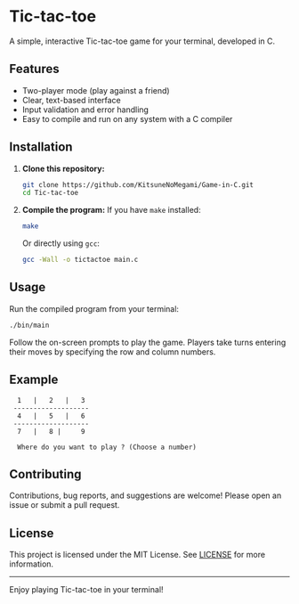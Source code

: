 # Tic-tac-toe

A simple, interactive Tic-tac-toe game for your terminal, developed in C.

## Features

- Two-player mode (play against a friend)
- Clear, text-based interface
- Input validation and error handling
- Easy to compile and run on any system with a C compiler

## Installation

1. **Clone this repository:**
   ```bash
   git clone https://github.com/KitsuneNoMegami/Game-in-C.git
   cd Tic-tac-toe
   ```

2. **Compile the program:**
   If you have `make` installed:
   ```bash
   make
   ```
   Or directly using `gcc`:
   ```bash
   gcc -Wall -o tictactoe main.c
   ```

## Usage

Run the compiled program from your terminal:

```bash
./bin/main
```

Follow the on-screen prompts to play the game. Players take turns entering their moves by specifying the row and column numbers.

## Example

```
  1   |   2   |   3
 -------------------
  4   |   5   |   6
 -------------------
  7   |   8 |     9

  Where do you want to play ? (Choose a number)
```

## Contributing

Contributions, bug reports, and suggestions are welcome! Please open an issue or submit a pull request.

## License

This project is licensed under the MIT License. See [LICENSE](../LICENSE) for more information.

---

Enjoy playing Tic-tac-toe in your terminal!
